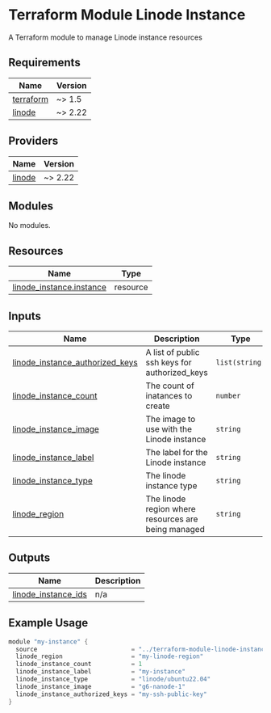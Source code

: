 # Terraform Module Linode Instance
A Terraform module to manage Linode instance resources

<!-- BEGIN_TF_DOCS -->
## Requirements

| Name | Version |
|------|---------|
| <a name="requirement_terraform"></a> [terraform](#requirement\_terraform) | ~> 1.5 |
| <a name="requirement_linode"></a> [linode](#requirement\_linode) | ~> 2.22 |

## Providers

| Name | Version |
|------|---------|
| <a name="provider_linode"></a> [linode](#provider\_linode) | ~> 2.22 |

## Modules

No modules.

## Resources

| Name | Type |
|------|------|
| [linode_instance.instance](https://registry.terraform.io/providers/linode/linode/latest/docs/resources/instance) | resource |

## Inputs

| Name | Description | Type | Default | Required |
|------|-------------|------|---------|:--------:|
| <a name="input_linode_instance_authorized_keys"></a> [linode\_instance\_authorized\_keys](#input\_linode\_instance\_authorized\_keys) | A list of public ssh keys for authorized\_keys | `list(string)` | n/a | yes |
| <a name="input_linode_instance_count"></a> [linode\_instance\_count](#input\_linode\_instance\_count) | The count of inatances to create | `number` | n/a | yes |
| <a name="input_linode_instance_image"></a> [linode\_instance\_image](#input\_linode\_instance\_image) | The image to use with the Linode instance | `string` | n/a | yes |
| <a name="input_linode_instance_label"></a> [linode\_instance\_label](#input\_linode\_instance\_label) | The label for the Linode instance | `string` | n/a | yes |
| <a name="input_linode_instance_type"></a> [linode\_instance\_type](#input\_linode\_instance\_type) | The linode instance type | `string` | n/a | yes |
| <a name="input_linode_region"></a> [linode\_region](#input\_linode\_region) | The linode region where resources are being managed | `string` | n/a | yes |

## Outputs

| Name | Description |
|------|-------------|
| <a name="output_linode_instance_ids"></a> [linode\_instance\_ids](#output\_linode\_instance\_ids) | n/a |
<!-- END_TF_DOCS -->

## Example Usage
```go
module "my-instance" {
  source                          = "../terraform-module-linode-instance"
  linode_region                   = "my-linode-region"
  linode_instance_count           = 1
  linode_instance_label           = "my-instance"
  linode_instance_type            = "linode/ubuntu22.04"
  linode_instance_image           = "g6-nanode-1"
  linode_instance_authorized_keys = "my-ssh-public-key"
}
```
